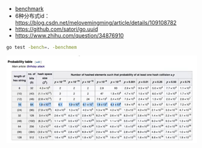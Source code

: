 * [benchmark](./benchmark/uniqueid_test.go)
* 6种分布式id： https://blog.csdn.net/melovemingming/article/details/109108782
* https://github.com/satori/go.uuid
* https://www.zhihu.com/question/34876910

```bash
go test -bench=. -benchmem
```

![img.png](img.png)